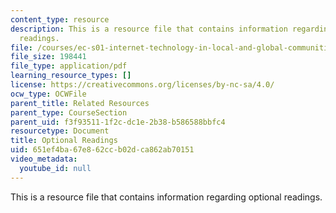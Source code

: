 ```yaml
---
content_type: resource
description: This is a resource file that contains information regarding optional
  readings.
file: /courses/ec-s01-internet-technology-in-local-and-global-communities-spring-2005-summer-2005/651ef4ba67e862ccb02dca862ab70151_MITEC_S01S05_optional_read.pdf
file_size: 198441
file_type: application/pdf
learning_resource_types: []
license: https://creativecommons.org/licenses/by-nc-sa/4.0/
ocw_type: OCWFile
parent_title: Related Resources
parent_type: CourseSection
parent_uid: f3f93511-1f2c-dc1e-2b38-b586588bbfc4
resourcetype: Document
title: Optional Readings
uid: 651ef4ba-67e8-62cc-b02d-ca862ab70151
video_metadata:
  youtube_id: null
---
```

This is a resource file that contains information regarding optional readings.